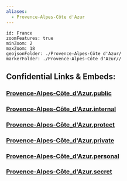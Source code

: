 ```yaml
---
aliases:
  - Provence-Alpes-Côte d'Azur
---
```


```leaflet
id: France
zoomFeatures: true 
minZoom: 2 
maxZoom: 18
geojsonFolder: ./Provence-Alpes-Côte d'Azur/
markerFolder: ./Provence-Alpes-Côte d'Azur//
```



## Confidential Links & Embeds: 

### [Provence-Alpes-Côte_d'Azur.public](/_public/\Earth\Continent\Europe\Europe~West\France\regions~FranceProvence-Alpes-Côte_d'Azur.public.md) 

### [Provence-Alpes-Côte_d'Azur.internal](/_internal/\Earth\Continent\Europe\Europe~West\France\regions~FranceProvence-Alpes-Côte_d'Azur.internal.md) 

### [Provence-Alpes-Côte_d'Azur.protect](/_protect/\Earth\Continent\Europe\Europe~West\France\regions~FranceProvence-Alpes-Côte_d'Azur.protect.md) 

### [Provence-Alpes-Côte_d'Azur.private](/_private/\Earth\Continent\Europe\Europe~West\France\regions~FranceProvence-Alpes-Côte_d'Azur.private.md) 

### [Provence-Alpes-Côte_d'Azur.personal](/_personal/\Earth\Continent\Europe\Europe~West\France\regions~FranceProvence-Alpes-Côte_d'Azur.personal.md) 

### [Provence-Alpes-Côte_d'Azur.secret](/_secret/\Earth\Continent\Europe\Europe~West\France\regions~FranceProvence-Alpes-Côte_d'Azur.secret.md)

